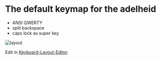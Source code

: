 # The default keymap for the adelheid

- ANSI QWERTY
- split backspace
- caps lock as super key

![layout](https://github.com/floookay/adelheid/images/layout.png)

Edit in [Keyboard-Layout-Editor](http://www.keyboard-layout-editor.com/#/gists/4262535adb5ac81a913edbebc4de8226).
